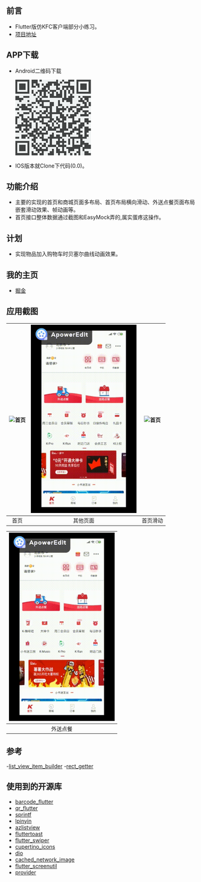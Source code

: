 ## 前言

- Flutter版仿KFC客户端部分小练习。
- [项目地址](https://github.com/FOnlyJack/kfc_flutter)

##  APP下载

- Android二维码下载

  ![](screenshot/1.png)

- IOS版本就Clone下代码(0.0)。

## 功能介绍

- 主要的实现的首页和商城页面多布局、首页布局横向滑动、外送点餐页面布局嵌套滑动效果、帧动画等。
- 首页接口整体数据通过截图和EasyMock弄的,属实蛋疼这操作。

## 计划

- 实现物品加入购物车时贝塞尔曲线动画效果。

## 我的主页
 - [掘金](https://juejin.im/user/5874fedd128fe10058366155)
## 应用截图

| <img src="/screenshot/MyVideo_1.gif" width="280" alt="首页"/> | <img src="/screenshot/MyVideo_2.gif" width="280" alt="首页"/> | <img src="/screenshot/MyVideo_3.gif" width="280" alt="首页"/> |
| :--: | :--: | :--: |
| 首页 | 其他页面 | 首页滑动 |   

| <img src="/screenshot/MyVideo_4.gif" width="280" height="498" alt="外送点餐"/> | 
| :--: | 
| 外送点餐 | 

##  参考

-[list_view_item_builder](https://github.com/zhahao/list_view_item_builder)
-[rect_getter](https://github.com/debuggerx01/rect_getter)

## 使用到的开源库

- [barcode_flutter](https://github.com/bigship/barcode.flutter)   
- [qr_flutter](https://github.com/lukef/qr.flutter)  
- [sprintf](https://github.com/xuelongqy/flutter_easyrefresh)  
- [lpinyin](https://github.com/flutterchina/lpinyin)  
- [azlistview](https://github.com/flutterchina/azlistview)  
- [fluttertoast](https://pub.dartlang.org/packages/fluttertoast)
- [flutter_swiper](https://pub.flutter-io.cn/packages/flutter_swiper)
- [cupertino_icons](https://pub.flutter-io.cn/packages/cupertino_icons)
- [dio](https://pub.flutter-io.cn/packages/dio)
- [cached_network_image](https://pub.dev/packages/cached_network_image)
- [flutter_screenutil](https://github.com/OpenFlutter/flutter_screenutil)
- [provider](https://github.com/rrousselGit/provider)
